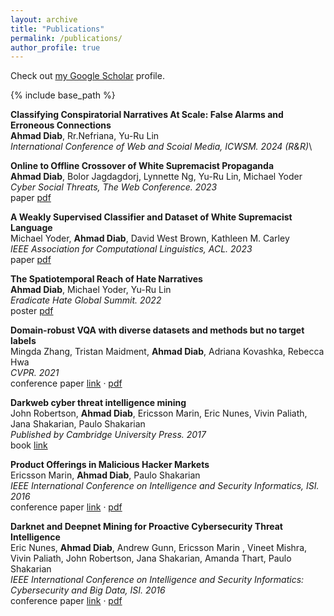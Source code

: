 ```yaml
---
layout: archive
title: "Publications"
permalink: /publications/
author_profile: true
---
```


Check out [my Google Scholar](https://scholar.google.com/citations?user=Ig6OwEsAAAAJ&hl=en&oi=ao) profile.


{% include base_path %}

**Classifying Conspiratorial Narratives At Scale: False Alarms and Erroneous Connections**\
**Ahmad Diab**, Rr.Nefriana, Yu-Ru Lin\
*International Conference of Web and Scoial Media, ICWSM. 2024 (R&R)*\

**Online to Offline Crossover of White Supremacist Propaganda**\
**Ahmad Diab**, Bolor Jagdagdorj, Lynnette Ng, Yu-Ru Lin, Michael Yoder\
*Cyber Social Threats, The Web Conference. 2023*\
<span>paper</span> [pdf](files/CySoc23.pdf)

**A Weakly Supervised Classifier and Dataset of White Supremacist Language**\
Michael Yoder, **Ahmad Diab**, David West Brown, Kathleen M. Carley \
*IEEE Association for Computational Linguistics, ACL. 2023*\
<span>paper</span> [pdf](files/ACL_White_supremacist.pdf)

**The Spatiotemporal Reach of Hate Narratives**\
**Ahmad Diab**, Michael Yoder, Yu-Ru Lin\
*Eradicate Hate Global Summit. 2022*\
<span>poster</span> [pdf](files/EHGS_poster.pdf)

**Domain-robust VQA with diverse datasets and methods but no target labels**\
Mingda Zhang, Tristan Maidment, **Ahmad Diab**, Adriana Kovashka, Rebecca Hwa\
*CVPR. 2021*\
<span>conference paper</span> [link](https://arxiv.org/abs/2103.15974v1) &middot; [pdf](files/VQA.pdf)

**Darkweb cyber threat intelligence mining**\
John Robertson, **Ahmad Diab**, Ericsson Marin, Eric Nunes, Vivin Paliath, Jana Shakarian, Paulo Shakarian\
*Published by Cambridge University Press. 2017*\
<span>book</span> [link](https://www.amazon.com/Darkweb-Cyber-Threat-Intelligence-Mining/dp/1107185777/ref=sr_1_1?crid=2TU4EKFID7UKX&keywords=John+Robertson%2C+Ahmad+Diab%2C+Ericsson+Marin%2C+Eric+Nunes%2C+Vivin+Paliath%2C+Jana+Shakarian%2C+Paulo+Shakarian&qid=1671844335&sprefix=john+robertson%2C+ahmad+diab%2C+ericsson+marin%2C+eric+nunes%2C+vivin+paliath%2C+jana+shakarian%2C+paulo+shakarian%2Caps%2C126&sr=8-1&ufe=app_do%3Aamzn1.fos.006c50ae-5d4c-4777-9bc0-4513d670b6bc)

**Product Offerings in Malicious Hacker Markets**\
Ericsson Marin, **Ahmad Diab**, Paulo Shakarian\
*IEEE International Conference on Intelligence and Security Informatics, ISI. 2016*\
<span>conference paper</span> [link](https://arxiv.org/pdf/1607.07903.pdf) &middot; [pdf](files/product_offering.pdf)

**Darknet and Deepnet Mining for Proactive Cybersecurity Threat Intelligence**\
Eric Nunes, **Ahmad Diab**, Andrew Gunn, Ericsson Marin , Vineet Mishra, Vivin Paliath, John Robertson, Jana Shakarian, Amanda Thart, Paulo Shakarian\
*IEEE International Conference on Intelligence and Security Informatics: Cybersecurity and Big Data, ISI. 2016*\
<span>conference paper</span> [link](https://arxiv.org/abs/1607.08583) &middot; [pdf](files/darknet_mining.pdf)

<!--
**Darknet Mining and Game Theory for Enhanced Cyber Threat Intelligence**\
John Robertson, Ahmad Diab, Ericsson Marin, Eric Nunes, Vivin Paliath, Jana Shakarian, Paulo Shakarian\
*The Cyber Defense Review Journal. 2016*\
journal paper [link](https://cyberdefensereview.army.mil/Portals/6/Documents/CDR%20Journal%20Articles/Darknet_Mining_and_Game_Theory_Robertson_et_al.pdf?ver=2018-08-01-090210-620) &middot; [pdf](files/Game_Theory.pdf)
>